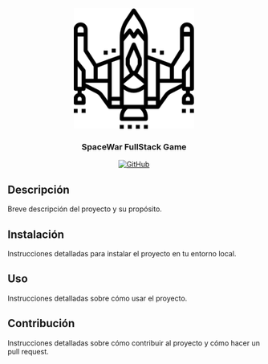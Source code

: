<div align="center">
    <img src="./logo.png" alt="Logo" width="240">

  <h3 align="center">SpaceWar FullStack Game</h3>

  [![GitHub](https://img.shields.io/badge/GitHub-YassirCH-green.svg)](https://github.com/yassirH9)
</div>


## Descripción

Breve descripción del proyecto y su propósito.

## Instalación

Instrucciones detalladas para instalar el proyecto en tu entorno local.

## Uso

Instrucciones detalladas sobre cómo usar el proyecto.

## Contribución

Instrucciones detalladas sobre cómo contribuir al proyecto y cómo hacer un pull request.
